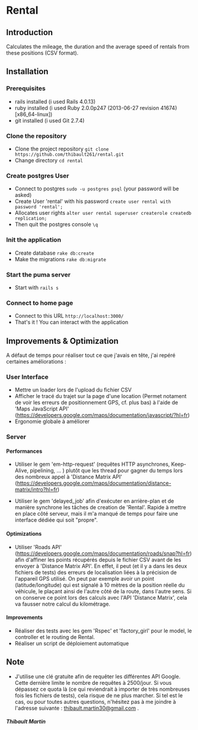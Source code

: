 # Rental

## Introduction
Calculates the mileage, the duration and the average speed of rentals from these positions (CSV format).

## Installation
### Prerequisites
- rails installed (i used Rails 4.0.13)
- ruby installed (i used Ruby 2.0.0p247 (2013-06-27 revision 41674) [x86_64-linux])
- git installed (i used Git 2.7.4)

### Clone the repository
- Clone the project repository `git clone https://github.com/thibault261/rental.git`
- Change directory `cd rental`

### Create postgres User
- Connect to postgres `sudo -u postgres psql` (your password will be asked)
- Create User 'rental' with his password `create user rental with password 'rental';`
- Allocates user rights `alter user rental superuser createrole createdb replication;`
- Then quit the postgres console `\q` 

### Init the application
- Create database `rake db:create`
- Make the migrations `rake db:migrate`

### Start the puma server
- Start with `rails s`

### Connect to home page
- Connect to this URL `http://localhost:3000/`
- That's it ! You can interact with the application

## Improvements & Optimization
A défaut de temps pour réaliser tout ce que j'avais en tête, j'ai repéré certaines améliorations :

### User Interface
- Mettre un loader lors de l'upload du fichier CSV
- Afficher le tracé du trajet sur la page d'une location (Permet notament de voir les erreurs de positionnement GPS, cf. plus bas) à l'aide de 'Maps JavaScript API' (https://developers.google.com/maps/documentation/javascript/?hl=fr)
- Ergonomie globale à améliorer

### Server

#### Performances
- Utiliser le gem 'em-http-request' (requêtes HTTP asynchrones, Keep-Alive, pipelining, ... ) plutôt que les thread pour gagner du temps lors des nombreux appel à 'Distance Matrix API' (https://developers.google.com/maps/documentation/distance-matrix/intro?hl=fr)

- Utiliser le gem 'delayed_job' afin d'exécuter en arrière-plan et de manière synchrone les tâches de creation de 'Rental'. Rapide à mettre en place côté serveur, mais il m'a manqué de temps pour faire une interface dédiée qui soit "propre".

#### Optimizations
- Utiliser 'Roads API' (https://developers.google.com/maps/documentation/roads/snap?hl=fr) afin d'affiner les points récupérés depuis le fichier CSV avant de les envoyer à 'Distance Matrix API'. En effet, il peut (et il y a dans les deux fichiers de tests) des erreurs de localisation liées à la précision de l'appareil GPS utilisé. On peut par exemple avoir un point (latitude/longitude) qui est signalé à 10 mètres de la position réelle du véhicule, le plaçant ainsi de l'autre côté de la route, dans l'autre sens. Si on conserve ce point lors des calculs avec l'API 'Distance Matrix', cela va fausser notre calcul du kilométrage.


#### Improvements
- Réaliser des tests avec les gem 'Rspec' et 'factory_girl' pour le model, le controller et le routing de Rental.
- Réaliser un script de déploiement automatique

## Note 
- J'utilise une clé gratuite afin de requêter les différentes API Google. Cette dernière limite le nombre de requêtes à 2500/jour. Si vous dépassez ce quota là (ce qui reviendrait à importer de très nombreuses fois les fichiers de tests), cela risque de ne plus marcher. Si tel est le cas, ou pour toutes autres questions, n'hésitez pas à me joindre à l'adresse suivante : thibault.martin30@gmail.com .

##### Thibault Martin
